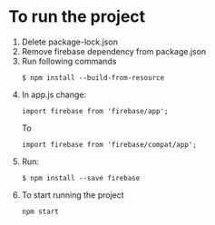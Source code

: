 # To run the project

1. Delete package-lock.json
2. Remove firebase dependency from package.json
3. Run following commands
   ```
   $ npm install --build-from-resource
   ```
4. In app.js change:
   ```
   import firebase from 'firebase/app';
   ```
   To
   ```
   import firebase from 'firebase/compat/app';
   ```
5. Run:
    ```
    $ npm install --save firebase
6. To start running the project
    ``` 
    npm start
